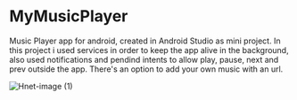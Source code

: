 # MyMusicPlayer
Music Player app for android, created in Android Studio as mini project.
In this project i used services in order to keep the app alive in the background, also used notifications and pendind intents to allow play, pause, next and prev outside the app.
There's an option to add your own music with an url.

![Hnet-image (1)](https://user-images.githubusercontent.com/59790491/117505685-1f946300-af8d-11eb-869b-2f5b89331f4b.gif)
